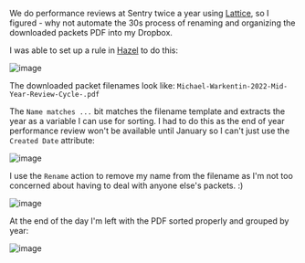 We do performance reviews at Sentry twice a year using [Lattice](https://lattice.com), so I figured - why not automate the 30s process of renaming and organizing the downloaded packets PDF into my Dropbox.

I was able to set up a rule in [Hazel](https://www.noodlesoft.com) to do this:

![image](https://user-images.githubusercontent.com/67560/209260316-df3e0233-f76f-4391-8f32-77d6acb6880e.png)

The downloaded packet filenames look like: `Michael-Warkentin-2022-Mid-Year-Review-Cycle-.pdf`

The `Name matches ...` bit matches the filename template and extracts the year as a variable I can use for sorting. I had to do this as the end of year performance review won't be available until January so I can't just use the `Created Date` attribute:

![image](https://user-images.githubusercontent.com/67560/209260586-303ff289-9883-4e31-bfcc-7c64a963dd4f.png)

I use the `Rename` action to remove my name from the filename as I'm not too concerned about having to deal with anyone else's packets. :) 

![image](https://user-images.githubusercontent.com/67560/209260755-e5b419c2-d57b-4cd5-aca1-aee4beb1c5ca.png)

At the end of the day I'm left with the PDF sorted properly and grouped by year:

![image](https://user-images.githubusercontent.com/67560/209261253-351ddce7-7288-44ae-a63b-72f7449dc85f.png)
